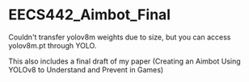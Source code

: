 # EECS442_Aimbot_Final

Couldn't transfer yolov8m weights due to size, but you can access yolov8m.pt through YOLO.

This also includes a final draft of my paper (Creating an Aimbot Using YOLOv8 to Understand and Prevent in Games)
